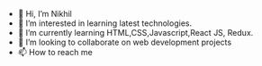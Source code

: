 - 👋 Hi, I’m Nikhil
- 👀 I’m interested in learning latest technologies.
- 🌱 I’m currently learning HTML,CSS,Javascript,React JS, Redux.
- 💞️ I’m looking to collaborate on web development projects
- 📫 How to reach me 

<!---
nikkuzz/nikkuzz is a ✨ special ✨ repository because its `README.md` (this file) appears on your GitHub profile.
You can click the Preview link to take a look at your changes.
--->
